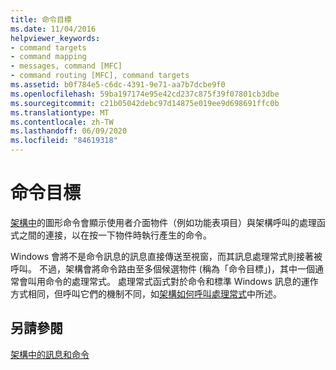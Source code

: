 ```yaml
---
title: 命令目標
ms.date: 11/04/2016
helpviewer_keywords:
- command targets
- command mapping
- messages, command [MFC]
- command routing [MFC], command targets
ms.assetid: b0f784e5-c6dc-4391-9e71-aa7b7dcbe9f0
ms.openlocfilehash: 59ba197174e95e42cd237c875f39f07801cb3dbe
ms.sourcegitcommit: c21b05042debc97d14875e019ee9d698691ffc0b
ms.translationtype: MT
ms.contentlocale: zh-TW
ms.lasthandoff: 06/09/2020
ms.locfileid: "84619318"
---
```

# <a name="command-targets"></a>命令目標

[架構中](user-interface-objects-and-command-ids.md)的圖形命令會顯示使用者介面物件（例如功能表項目）與架構呼叫的處理函式之間的連接，以在按一下物件時執行產生的命令。

Windows 會將不是命令訊息的訊息直接傳送至視窗，而其訊息處理常式則接著被呼叫。 不過，架構會將命令路由至多個候選物件 (稱為「命令目標」)，其中一個通常會叫用命令的處理常式。 處理常式函式對於命令和標準 Windows 訊息的運作方式相同，但呼叫它們的機制不同，如[架構如何呼叫處理常式](how-the-framework-calls-a-handler.md)中所述。

## <a name="see-also"></a>另請參閱

[架構中的訊息和命令](messages-and-commands-in-the-framework.md)
